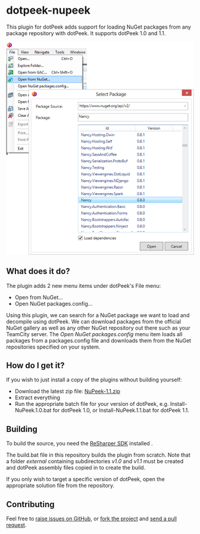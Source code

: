 # dotpeek-nupeek

This plugin for dotPeek adds support for loading NuGet packages from any package repository with dotPeek. It supports dotPeek 1.0 and 1.1.

![dotPeek](docs/images/screenshot.png)

## What does it do? ##

The plugin adds 2 new menu items under dotPeek's File menu:

+ Open from NuGet...
+ Open NuGet packages.config...

Using this plugin, we can search for a NuGet package we want to load and decompile using dotPeek. We can download packages from the official NuGet gallery as well as any other NuGet repository out there such as your TeamCity server.
The _Open NuGet packages.config_ menu item loads all packages from a packages.config file and downloads them from the NuGet repositories specified on your system.

## How do I get it? ##

If you wish to just install a copy of the plugins without building yourself:

- Download the latest zip file: [NuPeek-1.1.zip](https://github.com/JetBrains/dotpeek-nupeek/raw/downloads/downloads/NuPeek-1.1.zip)
- Extract everything
- Run the appropriate batch file for your version of dotPeek, e.g. Install-NuPeek.1.0.bat for dotPeek 1.0, or Install-NuPeek.1.1.bat for dotPeek 1.1.

## Building ##

To build the source, you need the [ReSharper SDK](http://www.jetbrains.com/resharper/download/index.html) installed .

The build.bat file in this repository builds the plugin from scratch. Note that a folder _external_ containing subdirectories _v1.0_ and _v1.1_ must be created and dotPeek assembly files copied in to create the build.

If you only wish to target a specific version of dotPeek, open the appropriate solution file from the repository.

## Contributing ##

Feel free to [raise issues on GitHub](https://github.com/JetBrains/dotpeek-nupeek/issues), or [fork the project](http://help.github.com/fork-a-repo/) and [send a pull request](http://help.github.com/send-pull-requests/).





